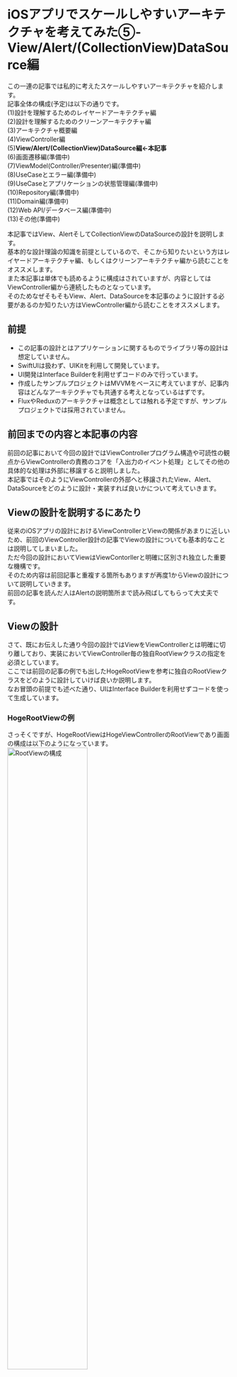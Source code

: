 # iOSアプリでスケールしやすいアーキテクチャを考えてみた⑤-View/Alert/(CollectionView)DataSource編

この一連の記事では私的に考えたスケールしやすいアーキテクチャを紹介します。  
記事全体の構成(予定)は以下の通りです。  
(1)設計を理解するためのレイヤードアーキテクチャ編  
(2)設計を理解するためのクリーンアーキテクチャ編  
(3)アーキテクチャ概要編  
(4)ViewController編  
(5)**View/Alert/(CollectionView)DataSource編←本記事**  
(6)画面遷移編(準備中)  
(7)ViewModel(Controller/Presenter)編(準備中)  
(8)UseCaseとエラー編(準備中)  
(9)UseCaseとアプリケーションの状態管理編(準備中)  
(10)Repository編(準備中)  
(11)Domain編(準備中)  
(12)Web API/データベース編(準備中)  
(13)その他(準備中)  

本記事ではView、AlertそしてCollectionViewのDataSourceの設計を説明します。  
基本的な設計理論の知識を前提としているので、そこから知りたいという方はレイヤードアーキテクチャ編、もしくはクリーンアーキテクチャ編から読むことをオススメします。  
また本記事は単体でも読めるように構成はされていますが、内容としてはViewController編から連続したものとなっています。  
そのためなぜそもそもView、Alert、DataSourceを本記事のように設計する必要があるのか知りたい方はViewController編から読むことをオススメします。


## 前提
- この記事の設計とはアプリケーションに関するものでライブラリ等の設計は想定していません。  
- SwiftUIは扱わず、UIKitを利用して開発しています。  
- UI開発はInterface Builderを利用せずコードのみで行っています。    
- 作成したサンプルプロジェクトはMVVMをベースに考えていますが、記事内容はどんなアーキテクチャでも共通する考えとなっているはずです。  
- FluxやReduxのアーキテクチャは概念としては触れる予定ですが、サンプルプロジェクトでは採用されていません。  

## 前回までの内容と本記事の内容
前回の記事において今回の設計ではViewControllerプログラム構造や可読性の観点からViewControllerの責務のコアを「入出力のイベント処理」としてその他の具体的な処理は外部に移譲すると説明しました。  
本記事ではそのようにViewControllerの外部へと移譲されたView、Alert、DataSourceをどのように設計・実装すれば良いかについて考えていきます。  

## Viewの設計を説明するにあたり
従来のiOSアプリの設計におけるViewControllerとViewの関係があまりに近しいため、前回のViewController設計の記事でViewの設計についても基本的なことは説明してしまいました。    
ただ今回の設計においてViewはViewContorllerと明確に区別され独立した重要な機構です。  
そのため内容は前回記事と重複する箇所もありますが再度1からViewの設計について説明していきます。      
前回の記事を読んだ人はAlertの説明箇所まで読み飛ばしてもらって大丈夫です。    

## Viewの設計
さて、既にお伝えした通り今回の設計ではViewをViewControllerとは明確に切り離しており、実装においてViewController毎の独自RootViewクラスの指定を必須としています。  
ここでは前回の記事の例でも出したHogeRootViewを参考に独自のRootViewクラスをどのように設計していけば良いか説明します。  
なお冒頭の前提でも述べた通り、UIはInterface Builderを利用せずコードを使って生成しています。   


### HogeRootViewの例
さっそくですが、HogeRootViewはHogeViewControllerのRootViewであり画面の構成は以下のようになっています。    
<img src="https://github.com/kokotata421/architetcture_theory/blob/main/Chapter5(View%7CAlert)/Images/RootViewの構成.png" alt="RootViewの構成" width=60% > 

実装も以下に記載します。  
```
protocol AppView: UIView {
    func setup()
}

final class HogeRootView: UIView, AppView {
    private(set) lazy var hogeLabel: UILabel = {
        let label: UILabel = .init(frame:.zero)
        label.translatesAutoresizingMaskIntoConstraints = false
        self.addSubview(label)
        NSLayoutConstraint.activate([
            label.centerYAnchor
                .constraint(equalTo: self.safeAreaLayoutGuide.centerYAnchor),
            label.centerXAnchor
                .constraint(equalTo: self.safeAreaLayoutGuide.centerXAnchor),
            label.heightAnchor.constraint(equalToConstant: 300),
            label.widthAnchor.constraint(equalTo: self.safeAreaLayoutGuide.widthAnchor, multiplier: 0.6)
        ])
        label.text = """
                    Hoge
                    Hoge Hoge
                    Hoge Hoge Hoge
                    Hoge Hoge Hoge Hoge ...
                    Hoge Infinity!
                    """
        
        label.numberOfLines = 0
        return label
    }()
    
    private(set) lazy var hogeViewColorChangeButton: UIButton = {
        let button: UIButton = .init(frame:.zero)
        button.translatesAutoresizingMaskIntoConstraints = false
        self.addSubview(button)
        NSLayoutConstraint.activate([
            button.topAnchor
                .constraint(equalTo: self.hogeLabel.bottomAnchor, constant: 15),
            button.centerXAnchor
                .constraint(equalTo: self.safeAreaLayoutGuide.centerXAnchor),
            button.heightAnchor.constraint(equalToConstant: 50),
            button.widthAnchor.constraint(equalToConstant: 200)
        ])
        
        return button
    }()
    
    override init(frame:CGRect) {
        super.init(frame: frame)
    }
    
    required init?(coder: NSCoder) {
        fatalError("init(coder:) has not been implemented")
    }
    
    
    func setup() {
        _ = self.hogeLabel
        _ = self.hogeViewColorChangeButton
    }
    
    func setColorMode(lightMode: Bool) {
        if lightMode {
            self.backgroundColor = .white
            self.hogeLabel.textColor = .black
            self.hogeViewColorChangeButton.backgroundColor = .lightGray
            self.hogeViewColorChangeButton.setTitle("Hoge Dark Mode!!!",
                                                    for: .normal)
            self.hogeViewColorChangeButton.setTitleColor(.black, for: .normal)
        } else {
            self.backgroundColor = .black
            self.hogeLabel.textColor = .white
            self.hogeViewColorChangeButton.backgroundColor = .darkGray
            self.hogeViewColorChangeButton.setTitle("Hoge Light Mode!!!",
                                                    for: .normal)
            self.hogeViewColorChangeButton.setTitleColor(.white, for: .normal)
        }
    }
}

```

最初に今回のケースの概要について簡単に説明をしておきます。  
#### ViewControllerのジェネリクスに自身のRootViewクラスを指定する
まず今回のViewの独立にあたり以下のようなViewControllerを基底クラスとして利用しています。(以下のコードではRootViewに関係のある箇所のみ抽出しています。)  
```
class ViewController<View: AppView>: UIViewController {
    var rootView: View {
        return self.view as! View
    }
    ...
        
    final override func loadView() {
        self.view = View()
        self.rootView.setup()
    }
    
}
```
指定したRootViewクラスのインスタンスにはrootViewプロパティからアクセス可能です。  

今回のHogeRootViewに対応するHogeViewControllerは
```
class HogeViewController: ViewController<HogeRootView> {
   ...
}
```
というように定義しています。  
またこれは後ほど詳しく説明しますが、RootViewクラスのインスタンスはloadView()メソッド内で生成して、自身のviewプロパティに代入しています。  
#### RootViewクラスはAppViewプロトコルに準拠する
次にHogeRootViewのコード冒頭に書かれているAppViewプロトコルについてです。  
このAppViewは各ViewControllerのRootViewであることを明示するためのプロトコルであり、RootViewとなるViewはこのプロトコルに準拠している必要があります。  
そして各RootViewでセットアップ処理を行いたい場合はこのAppViewプロトコルのsetup()メソッドにその処理を実装します。  
今回の例ではsetup()メソッド内でhogeLabelとhogeViewColorChangeButtonにアクセスして、両UIコンポーネントの遅延生成処理を発動させています。  
ちなみに先の基底ViewControllerクラスを見たらわかる通り、このsetup()メソッドはViewControllerのloadView()メソッド内で呼ばれます。  

#### HogeRootViewのsetColorMode(lightMode: Bool)メソッド 
この画面ではhogeViewColorChangeButtonにタップすることで画面全体の色を変えられる仕様になっており、setColorMode(lightMode: Bool)はその色の変更を実行するメソッドとなります。  
今回のようにViewをViewControllerから切り離した設計では、Viewに関する処理のメソッドは全てViewクラスに定義・実装していくことになります。  

### View設計の基本
HogeRootViewの例をみて大体わかったと思いますが、ViewControllerから切り離されたRootViewではViewの宣言、生成処理(Interface Builderを利用していない場合)、View全体の初期化処理、Viewの操作処理、とViewに関わるあらゆる定義と実装がなされることになります。  
そしてこれらをRootViewに定義・実装する際には、特に特別な工夫は必要ありません。    
RootViewからの入力イベントは全てViewController側で管理するので、RootView自体は各Viewコンポーネントの出力に特化しており責務もデータフローも単純です。  
そのため構造としての複雑性は非常に低く、責務をただ順々に書き連ねても開発で問題が起こることはないと思います。  
あえて何かいうならば、一般的な感覚でいうと責務を書き連ねる順番は「宣言(生成処理)->View全体の初期化->Viewの操作メソッド」が妥当であるということぐらいでしょうか。  

### View設計における注意点
上記の通りViewの設計については基本的な責務さえ理解しているだけで十分です。  
ただそれでも2点ほど留意しておきたい点があるのでここではそれらについて説明します。

#### RootViewでは初期化時にデータを渡さない
既に示した基底ViewControllerを見てもわかる通り、ViewController内でRootViewは一切のパラメータなしで初期化されています。  
基底ViewControllerクラスがこのように設計されていることにより全てのRootViewで初期化時のデータの受け渡しができなくなるわけですが、それが原因で何か問題が起きたりしないでしょうか。　　
  
結論を先に言うと、私は大丈夫だと思っています。  
先ほども述べた通りRootView責務は各Viewコンポーネントの出力に特化していて、通常その出力はViewController側のイベントをトリガーに発生します。  
そのためViewに外部からのデータが必要な場合にはViewControllerの出力イベントに合わせて、ViewControllerから渡せば十分要件を満たすことが可能です。  
Viewの初期状態に必要なデータもViewの初期化時ではなくViewControllerのviewDidLoad()メソッドを介したタイミングで行えば問題ないと思います。  

もし各RootViewの初期化時のデータ受け渡しを許すのならば、その初期化のパターンに様々なケースが想定されるため汎用性のあるViewControllerとViewを切り離した設計を考えるのは非常に難しくなります。  
なので今回のRootViewの設計では初期化時のデータ受け渡しを不可で固定することで、単一の基底ViewControllerクラスのみによってあらゆるViewControllerとViewの切り離しを可能にしています。  

#### init(frame:CGRect)の実装が必須
基底ViewControllerではプログラム上RootViewを
```
self.view = View() 
```
とパラメーター無しで生成していますが、実際にはこのRootViewの生成処理内部では`init(frame:CGRect)`を利用しているようです。  
そのため各RootViewクラスでは`init(frame:CGRect)`を実装する必要があります。  

## Alertの設計
ここからはAlertの設計について説明していきます。  
最初にデフォルトAlertの開発を踏まえながら、今回のAlert設計に当たって解決すべき問題点を確認します。  

### デフォルトAlertの問題点
私はアプリ設計の観点からデフォルトAlertには以下3点の問題点があると考えています。  
1. 表示するために必要な設定データが多くプログラムが命令的
2. アプリの機能との連携が見えづらい
3. データフローが複雑になる

なんのことを言っているか大体検討がついている点もあるかと思いますが、以下ではそれぞれについて簡単に説明します。  
#### 1.表示するために必要な設定が多くプログラムが命令的
これは一般的に認識されている問題なので、想像するのは難しくないと思います。    
デフォルトAlertの実装では、**Alert自身のタイトル、メッセージ、スタイルの設定**,**各アクションボタンのタイトル、スタイル、そしてタップ時の処理の設定**と、その表示のために様々なデータの設定とメソッドの呼び出しを行う必要があります。  
なのでAlertを一つ表示するだけでもそれなりの量、かつその記述スタイルは命令的であるため、ViewControllerの肥大化および可読性の低下の一因となってしまっています。  

以下では簡単なデフォルトAlertの実装例を示しておきます。  
```
 // dataはPresenterから渡された引数とする

   let alert: UIAlertController = UIAlertController(title: "データの保存確認",
                                                    message: "データを保存してもいいですか？",
                                                    preferredStyle:  UIAlertControllerStyle.Alert)
    let defaultAction: UIAlertAction = UIAlertAction(title: "OK",
                                                     style: UIAlertActionStyle.Default, 
                                                     handler: { (action: UIAlertAction!) -> Void in
                                                        presenter.save(data)
                                                     })
    let cancelAction: UIAlertAction = UIAlertAction(title: "キャンセル",
                                                    style: UIAlertActionStyle.Cancel,
                                                    handler:nil)
    
    alert.addAction(cancelAction)
    alert.addAction(defaultAction)

    viewController.present(alert, animated: true, completion: nil)
```

#### 2.アプリ機能との連携が見えづらい
1で見たようにデフォルトAlertではその表示のため色々とデータを設定していきますが、それら設定データの情報はとても細かく、開発者はそのAlertが何をしているのか理解するためにコードを丁寧に読んでいく必要があります。  

Alertの読解がこのように面倒な原因として、プログラム上にそのAlertのコンテクストが明示されていないことがあります。   
個々のAlertは必ずアプリ内の特定のモジュールと対応しています。  
例えば「写真アイテム取得失敗の対応を促す」ためのAlert、「決済前の意思確認」のためのAlert、「ログインする必要があることを知らせる」ためのAlert等です。  
プログラムを読む上でこうしたコンテクストを最初に確認できるようになっているならば、その可読性は高くなります。  

もちろんAlertがUIKitフレームワークの一部であることを考えると、デフォルトAlertがアプリの機能面と切り離されていることはしょうがないことです。    
しかしアプリケーションの設計という観点考えると、Alertとアプリ機能とのつながりが可視化されるようにAlertを再構築する必要があると思います。   

#### 3.データフローが複雑になる
「設計を理解するためのクリーンアーキテクチャ」編でデータフローのわかりやすさはそのままプログラムのわかりやすさに直結すると説明しました。    
そのため「ViewController」編でもViewControllerの「入力データフロー」と「出力データフロー」が区別されるように設計していました。      
しかし、デフォルトAlertではその表示(出力)箇所でタップ時の処理(入力)も定義するので、出力と入力のデータフローを切り離すことができません。         
これは言ってみれば、異なるベクトルを持つデータフローが入れ子構造になっている状態です。    
通常であればViewからの入力は`func addTarget(_ target: Any?, action: Selector, for controlEvents: UIControl.Event)`等を利用してViewの出力とは切り離された形で行われますが、Alertの場合は出力とともに入力も定義するので実質的に入力処理が出力処理に内包されている構造となっています。  
デフォルトAlertが持つこのようなデータフローの複雑性は、プログラムの流れを追うことを難しくしています。   

ちなみにここで指摘されている「表示(出力)箇所でタップ時の処理(入力)を定義する」性質はSwiftUIのAlertも同様に持っていますが、そちらでは特に問題は起きません。　
この違いにはSwift UIのViewとUIKitのViewControllerのアプリ上での立ち位置が関係しているのですが、それについては後ほど補論にて説明します。  

### デフォルトAlertの問題を解決していく
さて、それでは上記の問題に対して解決策を提案していこうと思いますが、ただその前に今回のAlert設計ではViewControllerの外部に委譲されているという大前提があるため、まずその外部化をどうやって実現方法から説明していきます。  

#### ViewControllerの代理でAlertの表示を行うAlertClient
本記事ではViewControllerの代理としてAlertの表示を行うコンポーネントをAlertClientとします。  
AlertClientの基本的な構造はRouterと同じで、AlertClientにViewControllerを渡してそちら側でAlert表示の実装を行います。  
これはAlertの表示が技術的にはViewControllerの`present(_:animated:completion:)`メソッド、すなわち遷移処理によって実行されていることを考えればわかると思います。    

しかし、技術的には同類でもやはりサービスの観点からいうと「遷移」と「アラートの表示」は異なっているべきです。    
そのためAlertの表示を行うコンポーネントをAlertClientとしてRouterと区別しているわけですが、本記事が提案する設計ではAlertClientはAlertClientTypeプロトコルに準拠する形式でAlert表示処理を実装します。      
以下はAlertClientTypeプロトコルのAlertの表示に関する定義です。(AlertClientTypeプロトコルの定義全体は後ほど示します。)　　

```
protocol AlertClientType: AnyObject {
    associatedtype Action: AlertActionType
    init(viewController: UIViewController)
    
    func show(strategy: AlertStrategy<Action>,
              animated: Bool,
              completion: (() -> Void)?)
   ...
```
AlertClientはこの`show(strategy: AlertStrategy<Action>, animated: Bool, completion: (() -> Void)?)`メソッドの呼び出しによってAlertを表示しますが、このメソッドはViewControllerでAlertを表示する際のpresentメソッドと非常によく似ているためiOS開発者は特に違和感なく利用することができると思います。  
```
func present(_ viewControllerToPresent: UIViewController, 
             animated flag: Bool, 
             completion: (() -> Void)? = nil)
```
ただAlertClientTypeとそのshowメソッドで宣言、定義されている**AlertStrategy**、**Action: AlertActionType**は本設計で独自に定義している型です。  
これらの型については先に示したAlertの問題群の解決と不可分であるため、後ほどそれらとともに説明していきます。  
とりあえずここでは**AlertStrategy**、**Action: AlertActionType**という独自型を利用しながら、AlertClientTypeのshowメソッドでAlertを表示していることだけ理解してもらえれば十分です。  

#### 「1.表示するために必要な設定が多くプログラムが命令的」問題の解決
まずAlertの表示プログラムが煩雑になってしまう問題は、先で紹介したAlertStrategy型によって解決します。  
以下その定義です。  
```
struct AlertStrategy<Action: AlertActionType> {
    var title: String
    var message: String
    var actions: [Action]
    var style: AlertStyle
}

enum AlertStyle {
    case actionSheet
    case alert
}

extension AlertStrategy: Error {}
```
AlertStategyは簡単に言えば、Alertに関する煩雑なデータ群を一括で操作するラッパーオブジェクトと言えます。
これはAlertの設計においてよく取られるアプローチであるため目新しくはないと思いますが、やはりそれだけに非常に便利な手法であり、このAlertStrategyを利用することで煩雑なデータ操作は全てAlertの内部で実装されるため、Alertを表示する側で意識することはなくなります。  

しかしAlertStategyが通常のAlertデータのラッパーオブジェクトと異なる点としては、ジェネリクスとして`Action: AlertActionType`を利用していることでしょうか。  
この`Action: AlertActionType`はAlertのモジュール化、および入出力データフローの切り離しを可能にしているのですが、それについては後ほどまた説明します。  

ちなみに`enum AlertStyle`はUIKitの`UIAlertController.Style`型と同義なのですが、わざわざ自作で定義し直しているのはAlertStrategy型はその性質上ViewModel等でも利用するためUIKitの型に依存した設計にしたくなかったからです。  
AlertのUI側では以下のように`UIAlertController.Style`を拡張して`enum AlertStyle`から`UIAlertController.Style`型を生成できるように定義しています。  
```
extension UIAlertController.Style {
    init(style: AlertStyle) {
        switch style {
        case .alert:
            self = .alert
        case .actionSheet:
            self = .actionSheet
        }
    }
}
```

また`extension AlertStrategy: Error {}`とAlertStrategy型をErrorプロトコルに準拠させているのも、その性質上Result型のFailure型として扱われる場合があるためです。  

#### 「2.アプリ機能との連携が見えづらい」問題の解決
既に簡単に触れましたが、今回の設計ではAlertActionTypeプロトコルを使ってアプリ固有の機能に合わせたAlertのモジュール化を実現しています。  
AlertActionTypeとそれに関連する定義は以下の通りです。  
```
protocol AlertActionType: Equatable {
    var title: String { get }
    var style: AlertActionStyle { get }
}


enum AlertActionStyle {
    case `default`
    case cancel
    case destructive
}
```
AlertActionTypeの`var title: String`はAlertボタンのタイトルなる文字列、`var style: AlertActionStyle `はAlertボタンのスタイルを指し、これは`UIAlertAction.Style`と同じ役割を持っています。  

アプリ内でAlertを表示したい場合には、そのアラート表示に関わる機能や状況が明示されるようなAlertActionTypeの実体型を定義します。  
例えば今回のサンプルプロジェクトでは写真アイテムの取得失敗時にアラートを表示するのですが、その実装のためにAlertActionTypeに準拠したFetchPhotoErrorAction型を定義・実装しています。  
```
enum FetchPhotoErrorAction: String, AlertActionType {
    case retry = "Retry"
    case cancel = "Cancel"
    case setting = "Setting"
    case signIn = "Sign In"
    case none = "Confirm"
    
    var title: String {
        return self.rawValue
    }
    
    var style: AlertActionStyle {
        return self == .cancel ? .cancel : .default
    }
}
```

このようにAlertActionTypeを使うと、Alertの機能毎に開発をしていくことになるので、アプリの仕様との親和性はとても高くなります。  
また実際にAlertを利用するプログラムでは`AlertClient<FetchPhotoErrorAction>`や`AlertStrategy<FetchPhotoErrorAction>`等、AlertActionTypeの実態型を明示したAlertコンポーネントを宣言する必要があるため、開発者は利用されているAlertコンポーネントの型名を確認すればそのコンテクストを把握できます。  

ちなみに基本的にAlertActionTypeの実体型は上記のようにEnumで定義し、ユーザーがAlertに対して取りうる手段をcaseとして宣言していくのが良いと思います。    
また`UIAlertAction.Style`と同義であるにも関わらず、わざわざAlertActionStyle型を独自定義しているのは先程のAlertStyleと同じ理由です。  
AlertActionStyle型もUI側でUIAlertAction.Styleへ変換できるように拡張実装を行なっています。  
```
extension UIAlertAction.Style {
    init(style: AlertActionStyle) {
        switch style {
        case .default:
            self = .default
        case .cancel:
            self = .cancel
        case .destructive:
            self = .destructive
        }
    }
}
```

> 補足:  
> 例で示した`AlertClient<FetchPhotoErrorAction>`を見てもわかるとおり、AlertClientコンポーネントがモジュール化をジェネリクスで実現しているということは、ViewControllerで複数のAlertモジュールを利用したい場合にはその数だけAlertClientコンポーネントを宣言する必要があるということです。  
> これは一見すると冗長に思えますが、これで良いのでしょうか。      
>   
> 結論だけいうとこれで良いです。  
> プログラムには冗長さがあえて必要な場合がありますが、このケースがまさにそれです。  
> AlertClientのジェネリクスはそのAlertのコンテクストを伝える役割を担っており、もしAlertClientを集約化するためにジェネリクスを消去したならばそのコンテクストも失われてしまいます。  
> インスタンスの型が`AlertClient<FetchPhotoErrorAction>`であれば、それだけで「写真取得失敗時の」Alert表示コンポーネントであることが伝わりますが、`AlertClient`のみだとAlertを表示すること以外何もわからず開発者はその"概要"を把握するためにプログラムの”詳細”を読む必要があります。  
> アプリケーション開発では機械上で動くプロダクトを作っているわけですが、その開発においてプログラムを読むのは結局"人"です。  
> そのため人が読むことを考えてあえて冗長でも具体性を持ったプログラムを実装する判断はスケールしやすい設計を考える上でとても重要です。  
> 
> またこの後説明しますが、今回のケースではAlertClientコンポーネントのジェネリクスは入出力処理の切り分けでもとても重要な役割を担っています。  
  
ちなみにAlertStrategyをAction型の制約付きで拡張することで、Action型毎の初期化処理を定義することが可能です。  
```
// RepositoryDomainError型はRepository関係のError型
extension AlertStrategy where Action == FetchPhotoErrorAction {
    
    init(error: RepositoryDomainError) {
        // ActionがFetchPhotoErrorAction型である時の初期化処理
    }
}
```
  
#### 「3.データフローが複雑になる」問題の解決
それでは最後にAlertの入出力データフローを切り離す方法を説明しますが、今回の設計においてその役割を担っているのはAlertClientTypeです。  
AlertClientTypeは既に説明したようにAlertを表示する役割を担っていますが、それに加えて入出力データフローを切り離しも行なっています。  
以下では先に示したshowメソッドも含め、AlertClientTypeプロトコル全体とその関連オブジェクトの定義を示します。    
```
public struct RegistryKey: Hashable {
    private let _uuid: UUID
    
    init() {
        self._uuid = UUID()
    }
    
    public static func ==(lhs: RegistryKey, rhs: RegistryKey) -> Bool {
        return lhs._uuid == rhs._uuid
    }
}

protocol AlertClientType: AnyObject {
    associatedtype Action: AlertActionType
    init(viewController: UIViewController)
    
    func show(strategy: AlertStrategy<Action>,
              animated: Bool,
              completion: (() -> Void)?)
    
    func register(_ handler: @escaping (Action) -> Void) -> RegistryKey
    
    func register(on action: Action,_ handler: @escaping (Action) -> Void) -> RegistryKey
    
    func register(on actions: [Action],_ handler: @escaping (Action) -> Void) -> RegistryKey
    
    func unregister(key: RegistryKey) -> Void?
}

```
上記のコードを見て大体察しはついていると思いますが、AlertClientはregisterメソッドを呼び出してAlertボタンタップ(入力)時の処理を登録します。  
以前はAlertボタンタップ時の処理は、Alertを表示する際Alertボタンに直接定義していました。  
それを考えると今回の設計ではAlertを表示する出力処理(showメソッド)とAlertのボタンが押された際の入力処理の登録(registerメソッド)が全く異なるタイミングで呼び出し可能で、両者が切り離されたのがわかると思います。    
registerメソッドの呼び出し時にはタップ時の処理をクロージャとして渡しますが、そのクロージャ内では引数として受け取る`Action: AlertActionType`から何のAlertボタンが押されたか判別します。  
例えばAlertClientが先程例に出した`FetchPhotoErrorAction`をAction型として指定してる場合には以下のようにクロージャを渡すことでAlertボタンタップ時の処理を登録しています。  

```

　　　let alertClient: AlertClient<FetchPhotoErrorAction> = .init(viewController: viewContrller)
   
　　　let key:RegistryKey = alertClient
    　                       .register { action in
                 　　　            switch action {
                 　　　            case .retry: // retryボタンがタップされた時の処理
                 　　　            case .cancel: // cancelボタンがタップされた時の処理
                 　　　            case .setting: // settingボタンがタップされた時の処理
                 　　　            case .signIn: //signInボタンがタップされた時の処理
                 　　　            case .none: return //「確認」ボタン等、特にタップされても行う処理がない場合
                 　　         }
              　　　}
```
従来のAlert実装よりも自然言語的なコードとなって大分読みやすくなったのではないでしょうか。  
  
そしてここにもAlertClientTypeの`associatedtype Action: AlertActionType`によるモジュール化の効果が現れています。  
上記の例ではAlertClient<FetchPhotoErrorAction>型のジェネリクスによってregisterメソッドのクロージャが受け取るAction型が明確であるため、その登録処理内のswitch文による分岐は非常にシンプル直感的です。  
これはFetchPhotoErrorActionだからというわけではなく、一つのAlertモジュールが一般的にユーザーに与える選択肢の数(良いかればAlertActionTypeに準拠したEnumのcaseの数)を考えると、ジェネリクスを使ってAlertClientが対応するモジュールを一つに限定する限り、クロージャ内の分岐が煩雑になる可能性はとても低いと思います。  
もしここで`Action: AlertActionType`を型のジェネリクスとして利用していなければ、クロージャが受け取るAlertActionTypeの実体を想定することは非常に難しくなり、登録処理の内容は複雑になってしまうはずです。  
このようにAlertClientTypeの`associatedtype Action: AlertActionType`によるモジュール化はAlertに関するコードを読みやすくさせるだけではなく、そのコードの記述にも役にたっています。  

ちなみに
 - `func register(on action: Action,_ handler: @escaping (Action) -> Void) -> RegistryKey`  
 - `func register(on actions: [Action],_ handler: @escaping (Action) -> Void) -> RegistryKey`  
    
は特定のActionが発生した場合のみ呼び出したい処理を登録します。  
     
そしてRegistryKeyという独自型を利用していますが、これはAlertに登録した処理を管理するのに利用するキーの役割であり、もし登録した処理が呼びされるのをやめたい場合は、該当の処理登録時に返り値として受け取ったRegistryKeyを`func unregister(key: RegistryKey) -> Void?`に渡すことで登録を解除します。  

### AlertClientTypeの実体型
デフォルトAlertの問題を独自に定義したAlertClientType、そしてAlertStrategy、AlertActionTypeを使いながら解決していきました。  
しかし論理的には解決策を提示したものの、肝心のAlertを表示するAlertClientTypeの実装については触れていないのでここではそれについて説明したいと思います。  
AlertClientTypeの実体型はそのテスト等、その実行環境によっていくつか定義する必要があるかもしれません。  
ただ本番環境に限って言えばモジュールの多様性はジェネリクスによって実現しているためAlertClientの実体型は一つ定義すれば十分なはずであり、またAlertClientTypeの要件を考えてもその実装内容も大きく変わることはないと思います。    
以下では私が実装したAlertClientクラスを示します。  

```
final class AlertClient<Action: AlertActionType>: AlertClientType {
    private weak var vc: UIViewController!
    private var handlers: [RegistryKey: (Action) -> Void] = [:]
    
    required init(viewController: UIViewController) {
        self.vc = viewController
    }
    
    
    func show(strategy: AlertStrategy<Action>,
              animated: Bool,
              completion: (() -> Void)?) {

        let alert: UIAlertController = UIAlertController(title: strategy.title,
                                                         message: strategy.message,
                                                         preferredStyle: UIAlertController.Style(style: strategy.style))

        for action in strategy.actions {
            alert.addAction(UIAlertAction(title: action.title,
                                          style: UIAlertAction.Style(style: action.style),
                                          handler: {(alertAction: UIAlertAction) -> Void in
        
                                            self.handlers.values.forEach{
                                                $0(action)
                                            }
                                          }))
        }
        self.vc.present(alert,
                          animated: animated,
                          completion: completion)
        
    }
    
    func register(handler: @escaping (Action) -> Void) -> RegistryKey {
        let key: RegistryKey = .init()
        self.handlers[key] = handler
    }
    
    func register(on action: Action, handler: @escaping (Action) -> Void) -> RegistryKey {
        let key: RegistryKey = .init()
        self.handlers[key] = { _action in
            if action == _action {
                handler(action)
            }
        }
        return key
    }
    
    func register(on actions: [Action], handler: @escaping (Action) -> Void) -> RegistryKey {
        let key: RegistryKey = .init()
        self.handlers[key] = { action in
            if actions.contains(action) {
                handler(action)
            }
        }
        return key
    }
    
    
    func unregister(key: RegistryKey) -> Void? {
        if let _ = self.handlers.removeValue(forKey: key) {
            return ()
        } else {
            return nil
        }
    }
}


```
#### AlertClientのインスタンス変数
最初にインスタンス変数の説明からすると、宣言されているのは`private weak var vc: UIViewController!`と`private var handlers: [RegistryKey: (Action) -> Void] = [:]`の2つだけです。  
ViewControllerがAlertClientを保持するおり循環参照を避けるため、AlertClient側ではViewControllerを弱参照(weak)しています。  
handlers変数はRegistryKeyをキーとして登録されたタップ時の処理を保持するディクショナリー型です。  
    
#### AlertClientのメソッド  
次にメソッドの説明をしようと思いますが、showメソッドの前にregister/unregisterメソッドから見ていきます。  
まず各registerメソッドは引数の違いによって登録処理にフィルター機能を追加するといった違いはありますが、基本的には
1. RegistryKeyインスタンスを生成
2. 生成したRegistryKeyインスタンスをキーとして、引数で渡されたクロージャをhandlers変数に格納
3. ViewController側で登録処理を解除できるようにRegistryKeyインスタンスを返り値として渡す  
    
だけです。  
処理登録といっても辞書に格納するだけなので、とてもシンプルな実装だと思います。  
そしてunregisterメソッドはRegistryKeyを受け取り、該当の登録処理がhandlers変数に含まれていたら削除します。  

さて、それでは最後にAlertClientの肝であるshowメソッドについてですが、これも基本的にはAletStrategyとそれが保持しているAlertActionのデータからUIAlertControllerとUIAlertActionを生成、セットアップしていっているだけでとりわけ説明しなければいけないことはありません。  
しかし、設計上重要な点はUIAlertAction、つまりAlertボタンタップ時の処理としてhandlers変数が持っている登録処理群を呼び出していることです。  
そしてこの登録処理呼び出しの際、引数には自身のAlertボタンに照応したAlertActionを渡しています。  
このようにAlertボタンタップ時の処理として登録処理を呼び出すようにすることで、データ入出力の切り離し、またタップ時の処理の集約化(各UIAlertAction一つ一つにタップ時の処理定義していくのではなく、Alertモジュール毎に一括したタップ時の処理の定義)が可能になりました。  

### Alert設計のまとめ
デフォルトAlertの問題点を挙げ、それに対応する形の新しいAlert設計を考えていきました。  
後で簡単な例を使って、実際にこの新しいAlertを使ったアプリの実装がどのようなものになるのか見ていきたいと思いますが、一度ここで本記事のAlert設計の内容をまとめます。  
    
今回の設計においてデフォルトAlertに加えた変更は以下4点です。
1. AlertClientTypeとそのshowメソッドによって、ViewControllerが行っていたAlertの表示を代わりに行う
2. AlertStrategyによるAlert関連のデータの一括化によって、Alertの煩雑なデータ設定を内部実装に閉じ込める
3. AlertActionによってモジュール毎のAlert開発を可能にさせ、また各Alertモジュールがユーザーに提示する選択肢を記号化(Enumのcase)する
4. AlertClientTypeのregisterメソッドと前述のAlertActionによって、Alertボタンタップ時の処理の登録(入力)とAlertの表示(出力)を切り離す  
これら4つの変更によってViewControllerにおけるAlertのコードは*簡潔かつ宣言的*に記述できるようになります。  

以下イメージとして先に示した`enum FetchPhotoErrorAction: String, AlertActionType`を使ったViewControllerの実装例を示します。(もう少し本格的な例は本記事の最後に紹介します)    
    

```
struct Photo {
    //写真に関するデータ...
}
protocol ExamplePresenterInputs: AnyObject {
    
    init(outputs: ExamplePresenterOutputs)
    func fetchPhotos()
    func goToSetting()
    func signIn()
}

protocol ExamplePresenterOutputs: AnyObject {
    func showPhotos(photos: [Photo])
    func fetchPhotosfailed(strategy: AlertStrategy<FetchPhotoErrorAction>)
}

class ExampleViewController<Presenter: ExamplePresenterInputs,
                            FetchPhotoErrorAlertClient: AlertClientType>: UIViewController,
                                                                          ExamplePresenterOutputs
                            where FetchPhotoErrorAlertClient.Action == FetchPhotoErrorAction {
    
    
    private var presenter: Presenter!
    private var alertClient: FetchPhotoErrorAlertClient!
    
    init() {
        self.presenter = Presenter.init(outputs: self)
        self.alertClient = FetchPhotoErrorAlertClient.init(viewController: self)
    }
    
    required init?(coder: NSCoder) {
        fatalError("init(coder:) has not been implemented")
    }
    
    //入力処理の登録
    override func viewDidLoad() {
        //その他の入力処理
        //...
        
        
        // Alertボタンタップ時の入力処理
        _ = alertClient
            .register { action in
                switch action {
                case .retry: self.presenter.fetchPhotos()
                case .setting: self.presenter.goToSetting()
                case .signIn: self.presenter.signIn()
                case .cancel, .none: return
                }
            }
    }
    
    func showPhotos(photos: [Photo]) {
        //写真の表示
    }
    
    //写真取得失敗時にAlertを表示
    func fetchPhotosfailed(strategy: AlertStrategy<FetchPhotoErrorAction>) {
        self.alertClient
            .show(strategy: strategy,
                  animated: true,
                  completion: nil)
    }
}

```

どうでしょう、デフォルトAlertと比べてその構造が洗練され、直感的に理解しやすくなったのではないでしょうか。  
最初に載せたデフォルトAlertの実装を下に再掲しますが、一見してデフォルトAlertが表示する際に行っていた細々とした処理を変更後の設計ではViewController上で意識することがなくなったのがわかります。  
```
 // dataはPresenterから渡された引数とする

   let alert: UIAlertController = UIAlertController(title: "データの保存確認",
                                                    message: "データを保存してもいいですか？",
                                                    preferredStyle:  UIAlertControllerStyle.Alert)
    let defaultAction: UIAlertAction = UIAlertAction(title: "OK",
                                                     style: UIAlertActionStyle.Default, 
                                                     handler: { (action: UIAlertAction!) -> Void in
                                                        presenter.save(data)
                                                     })
    let cancelAction: UIAlertAction = UIAlertAction(title: "キャンセル",
                                                    style: UIAlertActionStyle.Cancel,
                                                    handler:nil)
    
    alert.addAction(cancelAction)
    alert.addAction(defaultAction)

    viewController.present(alert, animated: true, completion: nil)
```
もちろん変更後の設計ではAlertStrategyの生成処理をPresenterで行っており、上記の両者のコードを単純に比較できない面はあります。  
しかしここで重要なのはAlertがそれを利用するコンポーネントに適した設計になったということです。  
PresenterはView関係のデータを操作するコンポーネントなので、そこでAlertStrategyを生成することはなんの問題もありません。  
そしてViewControllerの責務は「画面入出力イベントを管理する」(ViewController編参照)であり、また開発者からすると「その画面がアプリ上どのような役割を持っているか」把握するためにあります。  
これは言い換えれば、ViewControllerからするとAlertのタイトルやメッセージの文言やその詳細の設定は究極的にはどうでもよく、重要なのは「何が原因でアラートを表示するのか(利用状況)」、「そのAlertの対応としてViewControllerはどのように振る舞うのか」にあるということです。  
    
そのようにアプリケーション内のコンポーネントの責務を考えた場合、今回の変更後のAlertはそれを扱う各コンポーネントにおける要件に適宜応えており、実装しやすい設計となっていると思います。    

## CollectionViewのDataSource
最後に本記事で取り上げたコンポーネント設計を簡単なアプリで実践しようと思いますが、その前にCollectionViewのDataSourceについて話します。  
ちなみにここでのDataSourceはUICollectionViewDataSourceに準拠した実体型ではなく、それを内包したラッパーオブジェクトを指しています。  
    
今回の設計ではAlertと同様にCollectionViewのDataSourceもViewControllerから外部化しています。   
ただその外部化の構造はAlertに比べると単純で、基本的にはそのCollectionViewが表示するアイテムを渡したら内容が更新されるようなDataSourceのラッパーオブジェクトを作成するだけです。  
    
### ViewControllerからみたDataSource
それを示すためにここではDataSourceの一部とそれを利用しているViewControllerの例を紹介します。  
ちなみにDataSourceとしてはUICollectionViewDiffableDataSourceを利用します。  
```
// DataSourceのラッパーオブジェクト
class HomeCollectionDataSourceWrapper {
    enum Section {
        case homePhotos
    }
    ...
    typealias DataSource = UICollectionViewDiffableDataSource<Section, Photo>
    
    ...
    
    private let _datasource: DataSource
   
    ...
    
    func update(newItems: [Photo]) {
        let snapshot: NSDiffableDataSourceSnapshot<Section, Photo> = .init()
        snapshot.appendSections([.homePhotos])
        snapshot.appendItems(newItems,
                             toSection: .homePhotos)
        self._datasource.apply(snapshot)
    }
}
    
class HomeViewController: UIViewController {
    private var datasource: HomeCollectionDataSourceWrapper
    ...
    
    func updateItems(_ photos: [Photo]) {
       self.datasource.update(newItems: photos)
    }
}

```
わざわざ実例出すまでもなかったかもしれませんが上記のコードのように、DataSourceの役割はCollectionViewの内容の表示、もしくは更新を行うためであり、基本的にはそのための処理をラップしてViewControllerから宣言的に利用できるようにするだけです。  
もちろん状況によっては、現在の表示内容、状態の取得等を行いたい場合もあると思いますが、それらがDataSourceの構造を変えるようなことはなく、機能が必要な際にはそこに適宜追加していけば問題ありません。  
    
ちなみにDataSourceの外部化をラッパーオブジェクトによって実現している理由は、直にUIKitのUICollectionViewDataSourceプロトコルを準拠・もしくはUICollectionViewDiffableDataSourceを継承したオブジェクトを利用するとそのケースに必要のないAPIまで晒してしまうことになるからです。  
ViewControllerからDataSourceを利用する場合、その要件はケースによって振り幅が大きいと思うのでラッパーオブジェクトとして定義して各ケースに必要なAPIのみを公開する設計が良いと思います。  

### 表示するための前準備も必要
ただ、CollectionViewの内容を表示するだけというのはあくまで外から見た構造で、実際にはその表示をするための準備処理を内部で行う必要があります。  
基本的にそうした準備処理はDataSourceのinit内で実装されることになると思います。  
以下では先程例に挙げたHomeCollectionDataSourceWrapperの準備処理を含めたコードを示します。  
なおこのHomeCollectionDataSourceWrapperは私のサンプルプロジェクトで使っているDataSourceであるため、ViewModelおよびRxSwift、RxCocoaを利用しています。  
できれば本記事の流れに沿ってViewModelをPresenterに書き換えたかったのですが、技術的な理由でやめました。  
その理由も後ほど説明します。  
```
class HomeCollectionDataSourceWrapper<CellViewModel: HomeCollectionCellViewModelPort> {
    enum Section {
        case homePhotos
    }
    
    typealias CellRegistration = UICollectionView.CellRegistration<PhotoViewCell, CellViewModel>
    typealias DataSource = UICollectionViewDiffableDataSource<Section, Photo>
    typealias ViewModelProvider = (_ photoData: Photo,
                                   _ indexPath: IndexPath) -> CellViewModel
    private let _datasource: DataSource
   
    init(collectionView: UICollectionView,
         viewModelProvider: ViewModelProvider) {
        
        let selectedItem = collectionView
                                .rx
                                .itemSelected
                                .share(replay: 1, scope: .forever)
  
        self._datasource = DataSource(collectionView: collectionView) {
            (collectionView: UICollectionView,
             indexPath: IndexPath,
             photo: Photo) -> UICollectionViewCell? in
            let registration: CellRegistration = .init(handler: { cell, indexPath, viewModel in
                
                viewModel.disposeBag.extension.addDisposables(disposables:
                        selectedItem
                                .bind(to: viewModel.inputs.selectedIndexPath)
                )
                
                viewModel.disposeBag.extension.addDisposables(disposables:
                    viewModel
                        .outputs
                        .photoImageData
                        .do(onNext: { [weak cell] _ in
                            cell?.isUserInteractionEnabled = true
                        })
                        .bind(to: cell.rx.imageData)
                )
            })
            return collectionView
                .dequeueConfiguredReusableCell(using: registration,
                                               for: indexPath,
                                                item: viewModelProvider(photo,
                                                                    indexPath)
                                                )
            
      
        }
        
    }
    
    func update(newItems: [Photo]) {
        let snapshot: NSDiffableDataSourceSnapshot<Section, Photo> = .init()
        snapshot.appendSections([.homePhotos])
        snapshot.appendItems(newItems,
                             toSection: .homePhotos)
        self._datasource.apply(snapshot)
    }
}

```

init内でCellの生成処理、またCellに関する入出力イベントの設定を行っています。  
上記の例は比較的単純なケースであって、他にもヘッダーやフッターを表示したり、UICollectionViewDataSourceプロトコルに関して実装したい処理があった場合はinitのパラメーターを追加して適宜処理、設定を行って行きます。    

### ラッパーオブジェクトはCell毎に定義した方が良さそう
DataSourceの設計としては先ほどの例のようにCellの種類毎にラッパーオブジェクトを定義していくか、もしくは汎用性のあるラッパーオブジェクトを作りそれを使い回す方向がありますが、私は前者の方が良いと思います。  
何度も述べている通りDataSourceオブジェクトの構造は単純ですが、その詳細の仕様については対応するCell毎に結構異なりますし、そもそもDataSourceで普遍的に共有化できるコードはあまり多くありません。  
そのためDataSourceを実装する側と利用する側の両方のコストを考えても、個別に定義していった方が楽になると思います。      

### Cellの入出力イベント処理
#### DataSoure内部でのイベント処理
先のHomeCollectionDataSourceWrapperを見てもわかるように、本設計ではDataSource内でCellの入出力イベント処理をしています。    
しかしAlertの際には「ViewControllerは『画面の入出力を管理』して、『画面の機能を把握』するためのコンポーネントであるため、その『データフローの設計は重要』である」と説明していましたが、Cellの入出力イベントの管理はViewControllerから把握できないDataSource内部で行って良いんでしょうか。  

結論を言うとCellの入出力イベントはDataSource内部で処理して問題ないと思います。  
CollectionViewのCellはUIの中でもとても特殊な立ち位置にあるコンポーネントです。  
UIKitでもCellが選択されるそのイベントはCell自身ではなく、CollectionView側で検知するような設計になっています。  
そのためアプリ側でもCellは画面本体の機能とは切り離し、そのイベント処理はCell自身の視覚的な操作に関するものに限定した設計であるべきだと思います。  
そのようにCellを画面本体の機能と切り離した設計では、Cellのイベント処理をDataSource内部で行っても特に問題が起こることはありません。    

#### UICellConfigurationStateを積極的に利用する
またCellに関する視覚的な操作の多くはCollectionViewのイベントに起因していると思いますが、こうしたケースではCollectionViewからイベントを受けとるのではなくUICellConfigurationStateを利用して自身で状態の変化を検知して処理するようにしましょう。  
UICellConfigurationStateはiOS14で加わったAPIであり、Cellはこれによって自身の状態が変わった際の処理を実装できます。  
このUICellConfigurationStateを使えばCellにおけるViewModelやPresenterを介したイベント処理はほとんど必要なくなるはずです。  

#### 外部を介したイベント処理が必要な場合の問題
それでもアプリのiOSバージョンやプロダクトの仕様によっては、CellでもViewModel/Presenterを介したイベント処理が必要になることもあると思います。      
先に示したHomeCollectionDataSourceWrapperでも通信処理でURLから画像を取得、また取得失敗した場合にはCellをタップすることで再取得を試みるという仕様のため、ViewModelを介したイベント処理がどうしても必要でした。  

ただCellのイベント処理に関する実装には注意しなければならない点があります。  
Cellでイベントを処理したい場合のほとんどがCollectionView関連だと思いますが、通常、CollectionViewの選択イベントは単一のデリゲートオブジェクトに実装されるため、Cellに関するイベント処理と他のイベント処理とを切り離すのが難しいのです。    
先ほどのHomeCollectionDataSourceWrapper内でもCollectionViewの選択イベントを処理していますが、これはRxCocoaの機能を利用することによって初めて実現可能となっています。  
本記事ではCellのイベント処理を他と区別してDataSourceの内部で行うことを提唱していました。  
しかし通常のCollectionViewのデリゲートでその実現が難しいのであれば、その方法について考えなければいけません。  
    
#### 「外部を介したイベント処理が必要な場合の問題」の対処
ここで強調しておきたいのが、私はこのような問題があったとしても「Cellに関するイベントと他のイベントとの切り離し」は第一に優先すべき事柄だと考えています。  
もしここで上記の問題に対して愚直にリアクションして、Cellとその他のイベント処理の切り離しを諦め混在させてしまうと、ViewControllerの入出力のデータフローを切り離す構造まで破壊してしまいます。  
UIKitの中でも特殊な立ち位置にいるCellのためにアプリ開発の要であるViewControllerの統一的な設計を破壊してしまうのならば、それはまさに「木を見て森を見ず」です。  
そのためここでは多少不規則な形になろうともUIの中で特殊なCellとそのイベント処理をDataSourceの内部に閉じ込めて設計全体への影響を防ぐ方針を取るべきだと思います。    
    
その上でRxCocoaを除いたこの問題への対処としてはCellで自身の状態変更を検知する方法があります。    
具体的には以下のようにCellでイベントに関わる状態変数をオーバーライドして、変更検知するように実装します。  
```
override var isSelected: Bool {
   didSet { 
    if oldValue != self.isSelected {
        // ViewModel,Presenterにイベント通知処理
    }
   }
}
```
このように自身の状態変更をイベントのトリガーとすれば、CollectioViewのデリゲート側でCellのイベント処理を行う必要はなくなります。  

#### Cellのイベント処理に関する最適な設計は難しい
しかしこの対処法も問題がないわけではありません。  
通常のインタラクションを端にしたイベント処理と異なりこの方法では状態変更をトリガーとしておりコードの意図が分かりづらいですし、もしCollectionView以外のイベントをCell側で処理する場合には通常のインタラクションと状態変更によるイベント処理が混在し複雑になってしまいます。   

このようにCellに関する設計は一つの問題を解決しようとすると、別の問題が浮かび上がってきて中々納得のいく形を見出せません。  
ただそれでも再三述べている通り、結局はUIKitでCellが特殊であるようにアプリ側でもCellを扱うDataSourceを例外的なコンポーネントとしてその内部で変則的な実装を許容する代わりに、その影響が設計全体に
でないようにするしかないと思います。  
    
### DataSource設計のまとめ
以上のDataSourceは終わりですが、細かい説明が多くなってしまったのでAlert同様以下に要約を載せます。  
- DataSourceの役割はCellの表示であり、DataSourceではCell表示メソッドとそのための準備処理を実装する
- UIにおいてCellの存在は特殊であるため、多少変則的になろうともCellに関する実装はDataSource内部に閉じ込め設計全体への影響がでないようにする

## AlertとDataSourceのサンプルアプリ
では最後に本記事で説明したView、Alert、そしてDataSourceの設計に基づいたサンプルアプリを紹介します。  
アプリの内容は以下に示します。  
ただ動物の写真を切り替えているだけです。  
切り替え時にわざわざアラートで確認を取っている等アプリの仕様は不可解で、PresenterやDomainデータ型の設計もよくない箇所がありますが、とりあえずここではプログラム上のViewController-AlertClient/DataSourceの関係にのみ注目してみてください。  
<img src="https://github.com/kokotata421/architetcture_theory/blob/main/Chapter5(View%7CAlert)/Images/sample-app.gif" alt="サンプルアプリ" width=20% >  

### アプリの概要
まず簡単にアプリの概要を説明します。  
内容は先ほどの画像を見ればわかる通り、犬or猫の写真がCollectionViewで表示され下部のボタンを起点に表示動物を切り替えているだけです。  
下部のボタンを押した際には一度確認のAlertが表示され、そこで「See cats(dogs)」ボタンを押すと写真の動物が切り替わります。  
また上部のラベルの文言には現在表示中の動物名、下部のボタンの文言は切り替える動物名(犬が表示されているなら「See cats」、猫なら「See dogs」)が表示されます。  

### アプリの各コンポーネントの紹介
それではView、Alert、DataSource、Presenterとアプリに登場する各コンポーネントを紹介して、最後にそれらがViewControllerでどのように利用されるのかみていきます。
#### View
まず最初にViewについて説明します。  
本記事で[既に述べたとおり](#RootViewクラスはAppViewプロトコルに準拠する)、本設計でViewControllerのRootViewとして定義されるViewはAppViewプロトコルに準拠した上でViewに関するあらゆる定義や処理が実装されます。  
具体的に本アプリでは「上部のLabel」、「CollectionView」、「下部のButton」の各Viewの定義、セットアップ処理、そして表示動物変更時のLabelとButtonの文言を変更する操作が実装されます。  
コードは以下の通りです。  
```
class HogeRootView: UIView, AppView {


    private(set) lazy var label: UILabel = {
        let label = UILabel(frame: .zero)
        label.translatesAutoresizingMaskIntoConstraints = false
        
        self.addSubview(label)
        NSLayoutConstraint.activate([
            label.topAnchor
                .constraint(equalTo: self.safeAreaLayoutGuide.topAnchor, constant: 20),
            label.centerXAnchor
                .constraint(equalTo: self.safeAreaLayoutGuide.centerXAnchor),
            label.heightAnchor.constraint(equalToConstant: 50),
            label.widthAnchor.constraint(equalTo: self.safeAreaLayoutGuide.widthAnchor, multiplier: 0.4)
        ])
        label.textAlignment = .center
        
        return label
    }()
    
    private(set) lazy var collectionView: UICollectionView = {
       

        let layout: UICollectionViewCompositionalLayout = {
            let itemSize = NSCollectionLayoutSize(widthDimension: .fractionalWidth(0.333),
                                                  heightDimension: .fractionalHeight(1.0))
            let item = NSCollectionLayoutItem(layoutSize: itemSize)

            item.contentInsets = NSDirectionalEdgeInsets(top: 2,
                                                         leading: 2,
                                                         bottom: 2,
                                                         trailing: 2)
            let groupSize = NSCollectionLayoutSize(widthDimension: .fractionalWidth(1.0),
                                                   heightDimension: .fractionalWidth(0.333))
            let group = NSCollectionLayoutGroup.horizontal(layoutSize: groupSize,
                                                           subitems: [item])
            
            let section = NSCollectionLayoutSection(group: group)
            return .init(section:section)
        }()
        
        let collectionView = UICollectionView(frame: .zero,
                                              collectionViewLayout: layout)
        collectionView.translatesAutoresizingMaskIntoConstraints = false
        
        self.addSubview(collectionView)
        NSLayoutConstraint.activate([
            collectionView.topAnchor
                .constraint(equalTo: self.label.bottomAnchor, constant: 20),
            collectionView.centerXAnchor
                .constraint(equalTo: self.safeAreaLayoutGuide.centerXAnchor),
            collectionView.heightAnchor.constraint(equalToConstant: 390),
            collectionView.widthAnchor.constraint(equalTo: self.safeAreaLayoutGuide.widthAnchor)
        ])
        
        return collectionView
    }()
    
    private(set) lazy var button: UIButton = {
        let button = UIButton(frame: .zero)
        button.translatesAutoresizingMaskIntoConstraints = false
        
        self.addSubview(button)
        NSLayoutConstraint.activate([
            button.topAnchor
                .constraint(equalTo: collectionView.bottomAnchor, constant: 50),
            button.centerXAnchor
                .constraint(equalTo: self.safeAreaLayoutGuide.centerXAnchor),
            button.heightAnchor.constraint(equalToConstant: 25),
            button.widthAnchor.constraint(equalTo: self.safeAreaLayoutGuide.widthAnchor, multiplier: 0.25)
        ])
        button.setTitleColor(.black, for: .normal)
        
        return button
    }()

    func setup() {
        self.backgroundColor = .white
        _ = label
        _ = collectionView
        _ = button
    }
    
    func update(animalType type: Animal) {
        self.label.text = type.rawValue
        button.setTitle("See \(type.nextAnimal)", for: .normal)
    }
}
```
`func setup()`で自身の背景色の設定と各Viewの生成を行い、また`func update(animalType type: Animal)`で表示動物が切り替わった際のLabelとButtonの文言の変更を行なっています。  
    
#### Alert
Alertに関しては、AlertClientType、AlertClientの実体型、AlertStrategyは本記事で紹介したものをそのまま流用するためアプリ側で実装する必要があるのはモジュールに応じたAlertActionTypeの実体型の実装のみになります。(しかしコードの重複を避けるためこの後説明するモジュール毎のAlertStarategyの初期化処理も拡張実装をすることも勧めます。)  
本アプリでは動物の切り替えの際に確認を行うための`ConfirmChangeAnimalAction`を定義しており、そこで「変更」するか「キャンセル」するかの選択をするようにしています。  
`ConfirmChangeAnimalAction`の定義、実装のコードは以下のようになっています。  
```
enum ConfirmChangeAnimalAction: AlertActionType {
    var title: String {
        switch self {
        case .change(let animal):
            return "See \(animal)s"
        case .cancel:
            return "Stay"
        }
    }
    
    var style: AlertActionStyle {
        switch self {
        case .change:
            return .default
        case .cancel:
            return .cancel
        }
    }
    
    case change(to: Animal)
    case cancel
}
```
ちなみに上記で登場するAnimal型は単純なEnum型です  
    
```
enum Animal: String, Equatable {
    case cat = "Cat"
    case dog = "Dog"
}
```
そしてAlertStarategy側ではそのAction型が`ConfirmChangeAnimalAction`である時のメッセージとタイトルは定式化されており、複数箇所から利用される際にコードの重複を避けるため以下のような拡張実装を行います。  
```
extension AlertStrategy where Action == ConfirmChangeAnimalAction {
    init(animal: Animal) {
        self.init(title: "Change Animal Photos",
                  message: "Are you sure to see \(animal)'s photos?",
                  actions: [.change(to: animal),
                            .cancel])
    }
}
```
そしてここで定義した`ConfirmChangeAnimalAction`をAction型としてAlertStarategyはのちに見るようにPresenter側でそのインスタンスが生成され、ViewController側でAlertを表示するためのパラメーターとして利用されます。  
#### DataSource
記事で説明したように本設計におけるDataSourceはUIKitで提供される既存のDataSourceのラッパークラスとなります。  
既存のDataSourceをラッピングすることでCellの生成処理を主とした様々な実装をViewControllerの外部へと移譲して、ViewControllerの責務を「イベント処理」に限定することを目的としています。  
さて本記事ではiOS13で登場したUICollectionViewDiffableDataSourceして以下のようなDataSourceラッパークラスを定義、実装しています。  
```
class AnimalCollectionDataSourceWrapper {
    enum Section {
        case animalPhotos
    }
    
    typealias CellRegistration = UICollectionView.CellRegistration<UICollectionViewCell, Data>
    typealias DataSource = UICollectionViewDiffableDataSource<Section, Data>
    
    private let _datasource: DataSource
   
    init(collectionView: UICollectionView) {

        self._datasource = DataSource(collectionView: collectionView) {
            (collectionView: UICollectionView,
             indexPath: IndexPath,
             imageData: Data) -> UICollectionViewCell? in
            let registration: CellRegistration = .init(handler: { cell, indexPath, data in
                
                guard let image: UIImage = UIImage(data: data) else {
                    return
                }
                
                cell.contentMode = .scaleToFill
                let imageView: UIImageView = .init(image: image)
                imageView.contentMode = .scaleToFill
               
                imageView.translatesAutoresizingMaskIntoConstraints = false
                cell.contentView.addSubview(imageView)
             
                NSLayoutConstraint.activate([
                    imageView.topAnchor
                        .constraint(equalTo: cell.contentView.topAnchor),
                    imageView.centerXAnchor
                        .constraint(equalTo: cell.contentView.centerXAnchor),
                    imageView.heightAnchor.constraint(equalTo: cell.contentView.heightAnchor),
                    imageView.widthAnchor.constraint(equalTo: cell.contentView.widthAnchor)
                ])
            })
            return collectionView
                .dequeueConfiguredReusableCell(using: registration,
                                               for: indexPath,
                                                item: imageData)
            
      
        }
        
    }
    
    func update(newItems: [Data]) {
        var snapshot: NSDiffableDataSourceSnapshot<Section, Data> = .init()
        snapshot.appendSections([.animalPhotos])
        snapshot.appendItems(newItems,
                             toSection: .animalPhotos)
        self._datasource.apply(snapshot)
    }
}
```
具体的にはCellの生成処理と更新処理を実装し、更新処理`func update(newItems: [Data])`をインターフェースとして外部に公開することでViewControllerはCollectioViewのアイテム更新時に新しいアイテムを引数としてこのメソッドを呼び出しています。  
ちなみに`AnimalCollectionDataSourceWrapper`クラス内部でCell生成処理のため使用している`UICollectionView.CellRegistration`はiOS14以降で利用できます。  

#### Presenter
Presenterに関して本記事では主題として扱っていないですが、サンプルアプリの挙動を示すために簡単に説明します。(Presenterのデータ設計も妥協して実装しており、参考にしない方が良いと思います。)  
Presenterの設計は
    
    
#### ViewController
